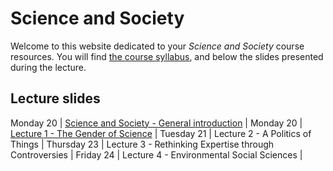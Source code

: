 

# Science and Society


Welcome to this website dedicated to your *Science and Society* course resources. You will find [the course syllabus](/resources/science-and-society-syllabus.pdf), and below the slides presented during the lecture.


## Lecture slides

Monday 20 | [Science and Society - General introduction](resources/0-general-introduction.pdf) |
Monday 20 | [Lecture 1 - The Gender of Science](resources/1-the-gender-of-science.pdf) |
Tuesday 21 | Lecture 2 - A Politics of Things |
Thursday 23 | Lecture 3 - Rethinking Expertise through Controversies |
Friday 24 | Lecture 4 - Environmental Social Sciences |
